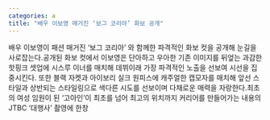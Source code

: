```yaml
---
categories: a
title: "배우 이보영 매거진 ‘보그 코리아’ 화보 공개"
---
```

배우 이보영이 패션 매거진 ‘보그 코리아’ 와 함께한 파격적인 화보 컷을 공개해 눈길을 사로잡는다.공개된 화보 컷에서 이보영은 단아하고 우아한 기존 이미지를 뒤엎는 과감한 핫핑크 셋업에 시스루 이너를 매치해 데뷔이래 가장 파격적인 노출을 선보여 시선을 집중시킨다. 또한 블랙 자켓과 아이보리 실크 원피스에 캐주얼한 캡모자를 매치해 앞선 스타일과 상반되는 스타일링으로 색다른 시도를 선보이며 다채로운 매력을 자랑한다.최초의 여성 임원이 된 ‘고아인’이 최초를 넘어 최고의 위치까지 커리어를 만들어가는 내용의 JTBC ‘대행사’ 촬영에 한창